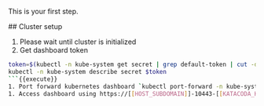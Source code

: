 This is your first step.

## Cluster setup

1. Please wait until cluster is initialized
1. Get dashboard token

  ```bash
  token=$(kubectl -n kube-system get secret | grep default-token | cut -d " " -f1)
  kubectl -n kube-system describe secret $token
  ```{{execute}}
1. Port forward kubernetes dashboard `kubectl port-forward -n kube-system service/kubernetes-dashboard 10443:443 --address 0.0.0.0`{{execute T2}}
1. Access dashboard using https://[[HOST_SUBDOMAIN]]-10443-[[KATACODA_HOST]].environments.katacoda.com
